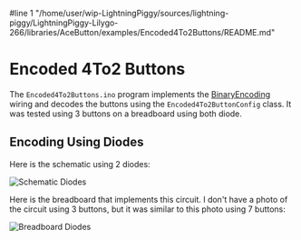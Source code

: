 #line 1 "/home/user/wip-LightningPiggy/sources/lightning-piggy/LightningPiggy-Lilygo-266/libraries/AceButton/examples/Encoded4To2Buttons/README.md"
# Encoded 4To2 Buttons

The `Encoded4To2Buttons.ino` program implements the
[BinaryEncoding](../../docs/binary_encoding/README.md) wiring and decodes the
buttons using the `Encoded4To2ButtonConfig`
class. It was tested using 3 buttons on a breadboard using both diode.

## Encoding Using Diodes

Here is the schematic using 2 diodes:

![Schematic Diodes](../../docs/binary_encoding/encoded_4to2_diodes.png)

Here is the breadboard that implements this circuit. I don't have a photo of the
circuit using 3 buttons, but it was similar to this photo using 7 buttons:

![Breadboard Diodes](breadboard_8to3_diodes_small.jpg)
